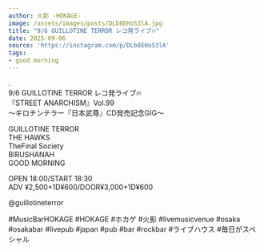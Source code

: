 ```yaml
---
author: 火影 -HOKAGE-
image: /assets/images/posts/DLb8EHoS3lA.jpg
title: "9/6 GUILLOTINE TERROR レコ発ライブ🔥"
date: 2025-09-06
source: 'https://instagram.com/p/DLb8EHoS3lA'
tags:
- good morning
---
```

.<br>
9/6 GUILLOTINE TERROR レコ発ライブ🔥<br>
『STREET ANARCHISM』Vol.99<br>
〜ギロチンテラー『日本武尊』CD発売記念GIG〜

GUILLOTINE TERROR<br>
THE HAWKS<br>
TheFinal Society<br>
BIRUSHANAH<br>
GOOD MORNING

OPEN 18:00/START 18:30<br>
ADV ¥2,500+1D¥600/DOOR¥3,000+1D¥600

@guillotineterror 

#MusicBarHOKAGE #HOKAGE #ホカゲ #火影 #livemusicvenue #osaka #osakabar #livepub #japan #pub #bar #rockbar #ライブハウス #毎日がスペシャル